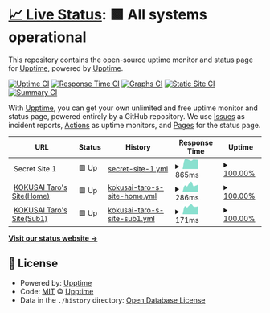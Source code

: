 # [📈 Live Status](https://demo.upptime.js.org): <!--live status--> **🟩 All systems operational**

This repository contains the open-source uptime monitor and status page for [Upptime](https://upptime.js.org), powered by [Upptime](https://github.com/upptime/upptime).

[![Uptime CI](https://github.com/ryujishibuya/website-status-by-Upptime/workflows/Uptime%20CI/badge.svg)](https://github.com/ryujishibuya/website-status-by-Upptime/actions?query=workflow%3A%22Uptime+CI%22)
[![Response Time CI](https://github.com/ryujishibuya/website-status-by-Upptime/workflows/Response%20Time%20CI/badge.svg)](https://github.com/ryujishibuya/website-status-by-Upptime/actions?query=workflow%3A%22Response+Time+CI%22)
[![Graphs CI](https://github.com/ryujishibuya/website-status-by-Upptime/workflows/Graphs%20CI/badge.svg)](https://github.com/ryujishibuya/website-status-by-Upptime/actions?query=workflow%3A%22Graphs+CI%22)
[![Static Site CI](https://github.com/ryujishibuya/website-status-by-Upptime/workflows/Static%20Site%20CI/badge.svg)](https://github.com/ryujishibuya/website-status-by-Upptime/actions?query=workflow%3A%22Static+Site+CI%22)
[![Summary CI](https://github.com/ryujishibuya/website-status-by-Upptime/workflows/Summary%20CI/badge.svg)](https://github.com/ryujishibuya/website-status-by-Upptime/actions?query=workflow%3A%22Summary+CI%22)

With [Upptime](https://upptime.js.org), you can get your own unlimited and free uptime monitor and status page, powered entirely by a GitHub repository. We use [Issues](https://github.com/upptime/upptime/issues) as incident reports, [Actions](https://github.com/ryujishibuya/website-status-by-Upptime/actions) as uptime monitors, and [Pages](https://demo.upptime.js.org) for the status page.

<!--start: status pages-->
<!-- This summary is generated by Upptime (https://github.com/upptime/upptime) -->
<!-- Do not edit this manually, your changes will be overwritten -->
<!-- prettier-ignore -->
| URL | Status | History | Response Time | Uptime |
| --- | ------ | ------- | ------------- | ------ |
| <img alt="" src="https://icons.duckduckgo.com/ip3/null.ico" height="13"> Secret Site 1 | 🟩 Up | [secret-site-1.yml](https://github.com/RyujiShibuya/website-status-by-Upptime/commits/HEAD/history/secret-site-1.yml) | <details><summary><img alt="Response time graph" src="./graphs/secret-site-1/response-time-week.png" height="20"> 865ms</summary><br><a href="https://ryujishibuya.github.io/website-status-by-Upptime/history/secret-site-1"><img alt="Response time 806" src="https://img.shields.io/endpoint?url=https%3A%2F%2Fraw.githubusercontent.com%2FRyujiShibuya%2Fwebsite-status-by-Upptime%2FHEAD%2Fapi%2Fsecret-site-1%2Fresponse-time.json"></a><br><a href="https://ryujishibuya.github.io/website-status-by-Upptime/history/secret-site-1"><img alt="24-hour response time 691" src="https://img.shields.io/endpoint?url=https%3A%2F%2Fraw.githubusercontent.com%2FRyujiShibuya%2Fwebsite-status-by-Upptime%2FHEAD%2Fapi%2Fsecret-site-1%2Fresponse-time-day.json"></a><br><a href="https://ryujishibuya.github.io/website-status-by-Upptime/history/secret-site-1"><img alt="7-day response time 865" src="https://img.shields.io/endpoint?url=https%3A%2F%2Fraw.githubusercontent.com%2FRyujiShibuya%2Fwebsite-status-by-Upptime%2FHEAD%2Fapi%2Fsecret-site-1%2Fresponse-time-week.json"></a><br><a href="https://ryujishibuya.github.io/website-status-by-Upptime/history/secret-site-1"><img alt="30-day response time 827" src="https://img.shields.io/endpoint?url=https%3A%2F%2Fraw.githubusercontent.com%2FRyujiShibuya%2Fwebsite-status-by-Upptime%2FHEAD%2Fapi%2Fsecret-site-1%2Fresponse-time-month.json"></a><br><a href="https://ryujishibuya.github.io/website-status-by-Upptime/history/secret-site-1"><img alt="1-year response time 802" src="https://img.shields.io/endpoint?url=https%3A%2F%2Fraw.githubusercontent.com%2FRyujiShibuya%2Fwebsite-status-by-Upptime%2FHEAD%2Fapi%2Fsecret-site-1%2Fresponse-time-year.json"></a></details> | <details><summary><a href="https://ryujishibuya.github.io/website-status-by-Upptime/history/secret-site-1">100.00%</a></summary><a href="https://ryujishibuya.github.io/website-status-by-Upptime/history/secret-site-1"><img alt="All-time uptime 99.96%" src="https://img.shields.io/endpoint?url=https%3A%2F%2Fraw.githubusercontent.com%2FRyujiShibuya%2Fwebsite-status-by-Upptime%2FHEAD%2Fapi%2Fsecret-site-1%2Fuptime.json"></a><br><a href="https://ryujishibuya.github.io/website-status-by-Upptime/history/secret-site-1"><img alt="24-hour uptime 100.00%" src="https://img.shields.io/endpoint?url=https%3A%2F%2Fraw.githubusercontent.com%2FRyujiShibuya%2Fwebsite-status-by-Upptime%2FHEAD%2Fapi%2Fsecret-site-1%2Fuptime-day.json"></a><br><a href="https://ryujishibuya.github.io/website-status-by-Upptime/history/secret-site-1"><img alt="7-day uptime 100.00%" src="https://img.shields.io/endpoint?url=https%3A%2F%2Fraw.githubusercontent.com%2FRyujiShibuya%2Fwebsite-status-by-Upptime%2FHEAD%2Fapi%2Fsecret-site-1%2Fuptime-week.json"></a><br><a href="https://ryujishibuya.github.io/website-status-by-Upptime/history/secret-site-1"><img alt="30-day uptime 100.00%" src="https://img.shields.io/endpoint?url=https%3A%2F%2Fraw.githubusercontent.com%2FRyujiShibuya%2Fwebsite-status-by-Upptime%2FHEAD%2Fapi%2Fsecret-site-1%2Fuptime-month.json"></a><br><a href="https://ryujishibuya.github.io/website-status-by-Upptime/history/secret-site-1"><img alt="1-year uptime 99.99%" src="https://img.shields.io/endpoint?url=https%3A%2F%2Fraw.githubusercontent.com%2FRyujiShibuya%2Fwebsite-status-by-Upptime%2FHEAD%2Fapi%2Fsecret-site-1%2Fuptime-year.json"></a></details>
| <img alt="" src="https://icons.duckduckgo.com/ip3/sites.google.com.ico" height="13"> [KOKUSAI Taro's Site(Home)](https://sites.google.com/gl.aiu.ac.jp/kokusaitarostestsite/home) | 🟩 Up | [kokusai-taro-s-site-home.yml](https://github.com/RyujiShibuya/website-status-by-Upptime/commits/HEAD/history/kokusai-taro-s-site-home.yml) | <details><summary><img alt="Response time graph" src="./graphs/kokusai-taro-s-site-home/response-time-week.png" height="20"> 286ms</summary><br><a href="https://ryujishibuya.github.io/website-status-by-Upptime/history/kokusai-taro-s-site-home"><img alt="Response time 410" src="https://img.shields.io/endpoint?url=https%3A%2F%2Fraw.githubusercontent.com%2FRyujiShibuya%2Fwebsite-status-by-Upptime%2FHEAD%2Fapi%2Fkokusai-taro-s-site-home%2Fresponse-time.json"></a><br><a href="https://ryujishibuya.github.io/website-status-by-Upptime/history/kokusai-taro-s-site-home"><img alt="24-hour response time 392" src="https://img.shields.io/endpoint?url=https%3A%2F%2Fraw.githubusercontent.com%2FRyujiShibuya%2Fwebsite-status-by-Upptime%2FHEAD%2Fapi%2Fkokusai-taro-s-site-home%2Fresponse-time-day.json"></a><br><a href="https://ryujishibuya.github.io/website-status-by-Upptime/history/kokusai-taro-s-site-home"><img alt="7-day response time 286" src="https://img.shields.io/endpoint?url=https%3A%2F%2Fraw.githubusercontent.com%2FRyujiShibuya%2Fwebsite-status-by-Upptime%2FHEAD%2Fapi%2Fkokusai-taro-s-site-home%2Fresponse-time-week.json"></a><br><a href="https://ryujishibuya.github.io/website-status-by-Upptime/history/kokusai-taro-s-site-home"><img alt="30-day response time 298" src="https://img.shields.io/endpoint?url=https%3A%2F%2Fraw.githubusercontent.com%2FRyujiShibuya%2Fwebsite-status-by-Upptime%2FHEAD%2Fapi%2Fkokusai-taro-s-site-home%2Fresponse-time-month.json"></a><br><a href="https://ryujishibuya.github.io/website-status-by-Upptime/history/kokusai-taro-s-site-home"><img alt="1-year response time 455" src="https://img.shields.io/endpoint?url=https%3A%2F%2Fraw.githubusercontent.com%2FRyujiShibuya%2Fwebsite-status-by-Upptime%2FHEAD%2Fapi%2Fkokusai-taro-s-site-home%2Fresponse-time-year.json"></a></details> | <details><summary><a href="https://ryujishibuya.github.io/website-status-by-Upptime/history/kokusai-taro-s-site-home">100.00%</a></summary><a href="https://ryujishibuya.github.io/website-status-by-Upptime/history/kokusai-taro-s-site-home"><img alt="All-time uptime 100.00%" src="https://img.shields.io/endpoint?url=https%3A%2F%2Fraw.githubusercontent.com%2FRyujiShibuya%2Fwebsite-status-by-Upptime%2FHEAD%2Fapi%2Fkokusai-taro-s-site-home%2Fuptime.json"></a><br><a href="https://ryujishibuya.github.io/website-status-by-Upptime/history/kokusai-taro-s-site-home"><img alt="24-hour uptime 100.00%" src="https://img.shields.io/endpoint?url=https%3A%2F%2Fraw.githubusercontent.com%2FRyujiShibuya%2Fwebsite-status-by-Upptime%2FHEAD%2Fapi%2Fkokusai-taro-s-site-home%2Fuptime-day.json"></a><br><a href="https://ryujishibuya.github.io/website-status-by-Upptime/history/kokusai-taro-s-site-home"><img alt="7-day uptime 100.00%" src="https://img.shields.io/endpoint?url=https%3A%2F%2Fraw.githubusercontent.com%2FRyujiShibuya%2Fwebsite-status-by-Upptime%2FHEAD%2Fapi%2Fkokusai-taro-s-site-home%2Fuptime-week.json"></a><br><a href="https://ryujishibuya.github.io/website-status-by-Upptime/history/kokusai-taro-s-site-home"><img alt="30-day uptime 100.00%" src="https://img.shields.io/endpoint?url=https%3A%2F%2Fraw.githubusercontent.com%2FRyujiShibuya%2Fwebsite-status-by-Upptime%2FHEAD%2Fapi%2Fkokusai-taro-s-site-home%2Fuptime-month.json"></a><br><a href="https://ryujishibuya.github.io/website-status-by-Upptime/history/kokusai-taro-s-site-home"><img alt="1-year uptime 100.00%" src="https://img.shields.io/endpoint?url=https%3A%2F%2Fraw.githubusercontent.com%2FRyujiShibuya%2Fwebsite-status-by-Upptime%2FHEAD%2Fapi%2Fkokusai-taro-s-site-home%2Fuptime-year.json"></a></details>
| <img alt="" src="https://icons.duckduckgo.com/ip3/sites.google.com.ico" height="13"> [KOKUSAI Taro's Site(Sub1)](https://sites.google.com/gl.aiu.ac.jp/kokusaitarostestsite/home/sub1) | 🟩 Up | [kokusai-taro-s-site-sub1.yml](https://github.com/RyujiShibuya/website-status-by-Upptime/commits/HEAD/history/kokusai-taro-s-site-sub1.yml) | <details><summary><img alt="Response time graph" src="./graphs/kokusai-taro-s-site-sub1/response-time-week.png" height="20"> 171ms</summary><br><a href="https://ryujishibuya.github.io/website-status-by-Upptime/history/kokusai-taro-s-site-sub1"><img alt="Response time 170" src="https://img.shields.io/endpoint?url=https%3A%2F%2Fraw.githubusercontent.com%2FRyujiShibuya%2Fwebsite-status-by-Upptime%2FHEAD%2Fapi%2Fkokusai-taro-s-site-sub1%2Fresponse-time.json"></a><br><a href="https://ryujishibuya.github.io/website-status-by-Upptime/history/kokusai-taro-s-site-sub1"><img alt="24-hour response time 254" src="https://img.shields.io/endpoint?url=https%3A%2F%2Fraw.githubusercontent.com%2FRyujiShibuya%2Fwebsite-status-by-Upptime%2FHEAD%2Fapi%2Fkokusai-taro-s-site-sub1%2Fresponse-time-day.json"></a><br><a href="https://ryujishibuya.github.io/website-status-by-Upptime/history/kokusai-taro-s-site-sub1"><img alt="7-day response time 171" src="https://img.shields.io/endpoint?url=https%3A%2F%2Fraw.githubusercontent.com%2FRyujiShibuya%2Fwebsite-status-by-Upptime%2FHEAD%2Fapi%2Fkokusai-taro-s-site-sub1%2Fresponse-time-week.json"></a><br><a href="https://ryujishibuya.github.io/website-status-by-Upptime/history/kokusai-taro-s-site-sub1"><img alt="30-day response time 182" src="https://img.shields.io/endpoint?url=https%3A%2F%2Fraw.githubusercontent.com%2FRyujiShibuya%2Fwebsite-status-by-Upptime%2FHEAD%2Fapi%2Fkokusai-taro-s-site-sub1%2Fresponse-time-month.json"></a><br><a href="https://ryujishibuya.github.io/website-status-by-Upptime/history/kokusai-taro-s-site-sub1"><img alt="1-year response time 177" src="https://img.shields.io/endpoint?url=https%3A%2F%2Fraw.githubusercontent.com%2FRyujiShibuya%2Fwebsite-status-by-Upptime%2FHEAD%2Fapi%2Fkokusai-taro-s-site-sub1%2Fresponse-time-year.json"></a></details> | <details><summary><a href="https://ryujishibuya.github.io/website-status-by-Upptime/history/kokusai-taro-s-site-sub1">100.00%</a></summary><a href="https://ryujishibuya.github.io/website-status-by-Upptime/history/kokusai-taro-s-site-sub1"><img alt="All-time uptime 99.98%" src="https://img.shields.io/endpoint?url=https%3A%2F%2Fraw.githubusercontent.com%2FRyujiShibuya%2Fwebsite-status-by-Upptime%2FHEAD%2Fapi%2Fkokusai-taro-s-site-sub1%2Fuptime.json"></a><br><a href="https://ryujishibuya.github.io/website-status-by-Upptime/history/kokusai-taro-s-site-sub1"><img alt="24-hour uptime 100.00%" src="https://img.shields.io/endpoint?url=https%3A%2F%2Fraw.githubusercontent.com%2FRyujiShibuya%2Fwebsite-status-by-Upptime%2FHEAD%2Fapi%2Fkokusai-taro-s-site-sub1%2Fuptime-day.json"></a><br><a href="https://ryujishibuya.github.io/website-status-by-Upptime/history/kokusai-taro-s-site-sub1"><img alt="7-day uptime 100.00%" src="https://img.shields.io/endpoint?url=https%3A%2F%2Fraw.githubusercontent.com%2FRyujiShibuya%2Fwebsite-status-by-Upptime%2FHEAD%2Fapi%2Fkokusai-taro-s-site-sub1%2Fuptime-week.json"></a><br><a href="https://ryujishibuya.github.io/website-status-by-Upptime/history/kokusai-taro-s-site-sub1"><img alt="30-day uptime 100.00%" src="https://img.shields.io/endpoint?url=https%3A%2F%2Fraw.githubusercontent.com%2FRyujiShibuya%2Fwebsite-status-by-Upptime%2FHEAD%2Fapi%2Fkokusai-taro-s-site-sub1%2Fuptime-month.json"></a><br><a href="https://ryujishibuya.github.io/website-status-by-Upptime/history/kokusai-taro-s-site-sub1"><img alt="1-year uptime 100.00%" src="https://img.shields.io/endpoint?url=https%3A%2F%2Fraw.githubusercontent.com%2FRyujiShibuya%2Fwebsite-status-by-Upptime%2FHEAD%2Fapi%2Fkokusai-taro-s-site-sub1%2Fuptime-year.json"></a></details>

<!--end: status pages-->

[**Visit our status website →**](https://demo.upptime.js.org)

## 📄 License

- Powered by: [Upptime](https://github.com/upptime/upptime)
- Code: [MIT](./LICENSE) © [Upptime](https://upptime.js.org)
- Data in the `./history` directory: [Open Database License](https://opendatacommons.org/licenses/odbl/1-0/)

